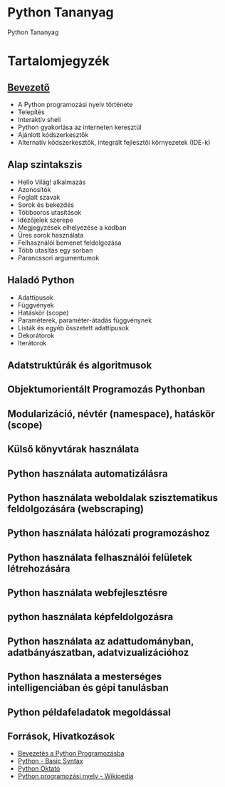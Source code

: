 # Python Tananyag
Python Tananyag

# Tartalomjegyzék

## [Bevezető](01_introduction.md)
- A Python programozási nyelv története
- Telepítés
- Interaktív shell
- Python gyakorlása az interneten keresztül
- Ajánlott kódszerkesztők
- Alternatív kódszerkesztők, integrált fejlesztői környezetek (IDE-k)

## Alap szintakszis
- Hello Világ! alkalmazás
- Azonosítók
- Foglalt szavak
- Sorok és bekezdés
- Többsoros utasítások
- Idézőjelek szerepe
- Megjegyzések elhelyezése a kódban
- Üres sorok használata
- Felhasználói bemenet feldolgozása
- Több utasítás egy sorban
- Parancssori argumentumok

## Haladó Python
- Adattípusok
- Függvények
- Hatáskör (scope)
- Paraméterek, paraméter-átadás függvénynek
- Listák és egyéb összetett adattípusok
- Dekorátorok
- Iterátorok

## Adatstruktúrák és algoritmusok

## Objektumorientált Programozás Pythonban

## Modularizáció, névtér (namespace), hatáskör (scope)

## Külső könyvtárak használata

## Python használata automatizálásra

## Python használata weboldalak szisztematikus feldolgozására (webscraping)

## Python használata hálózati programozáshoz

## Python használata felhasználói felületek létrehozására

## Python használata webfejlesztésre

## python használata képfeldolgozásra

## Python használata az adattudományban, adatbányászatban, adatvizualizációhoz

## Python használata a mesterséges intelligenciában és gépi tanulásban

## Python példafeladatok megoldással

## Források, Hivatkozások
- [Bevezetés a Python Programozásba](http://szerver2.lacszki.sulinet.hu/tananyag/informatika/python.pdf)
- [Python - Basic Syntax](https://www.tutorialspoint.com/python/python_basic_syntax.htm)
- [Python Oktató](http://pythontutorial.pergamen.hu/downloads/tut.pdf)
- [Python programozási nyelv - Wikipedia](https://hu.wikipedia.org/wiki/Python_(programoz%C3%A1si_nyelv))
